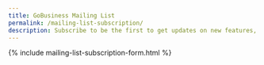 ```yaml
---
title: GoBusiness Mailing List
permalink: /mailing-list-subscription/
description: Subscribe to be the first to get updates on new features, important news and announcements, and more.
---
```


{% include mailing-list-subscription-form.html %}
